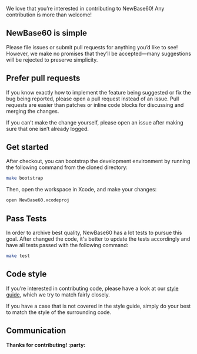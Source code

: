 We love that you’re interested in contributing to NewBase60! Any contribution is more than welcome!

## NewBase60 is simple

Please file issues or submit pull requests for anything you’d like to see! However, we make no promises that they’ll be accepted—many suggestions will be rejected to preserve simplicity.

## Prefer pull requests

If you know exactly how to implement the feature being suggested or fix the bug being reported, please open a pull request instead of an issue. Pull requests are easier than patches or inline code blocks for discussing and merging the changes.

If you can’t make the change yourself, please open an issue after making sure that one isn’t already logged.

## Get started

After checkout, you can bootstrap the development environment by running the following command from the cloned directory:

```bash
make bootstrap
```

Then, open the workspace in Xcode, and make your changes:

```bash
open NewBase60.xcodeproj
```

## Pass Tests

In order to archive best quality, NewBase60 has a lot tests to pursue this goal. After changed the code, it's better to update the tests accordingly and have all tests passed with the following command:

```bash
make test
```

## Code style

If you’re interested in contributing code, please have a look at our [style guide](https://github.com/github/swift-style-guide), which we try to match fairly closely.

If you have a case that is not covered in the style guide, simply do your best to match the style of the surrounding code.

## Communication

**Thanks for contributing! :party:**
